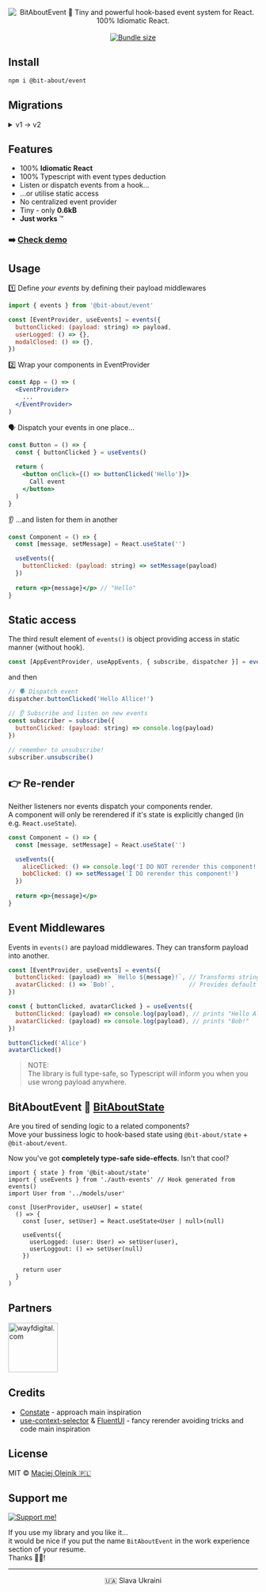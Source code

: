 <p align="center">
<img alt="BitAboutEvent 💫 Tiny and powerful hook-based event system for React. 100% Idiomatic React." src="https://user-images.githubusercontent.com/1496580/162749593-7b98f01b-8fed-4669-8617-a41b0fca004c.png" />
<br /><br />
<a href="https://www.npmjs.com/package/@bit-about/event"><img alt="" src="https://img.shields.io/npm/v/@bit-about/event.svg" /></a>
<a href="https://bundlephobia.com/package/@bit-about/event"><img alt="Bundle size" src="https://img.shields.io/bundlephobia/minzip/@bit-about/event?label=size" /></a>
<a href="https://codecov.io/gh/bit-about/event"><img alt="" src="https://img.shields.io/codecov/c/github/bit-about/event?token=ZBD02VKG6J" /></a>
</p>

## Install

```bash
npm i @bit-about/event
```

## Migrations
<details>
  <summary>v1 -> v2</summary>
  
  > Events dispatch approach has been changed. There is no longer a functions calling with their names in string.
  >
  > ✖️ old one:
  > ```jsx
  > const dispatch = useEvent()
  > dispatch('onBobPress', 'hello') 
  > ```
  > ✅ new one:
  > ```jsx
  > const { onBobPress } = useEvent()
  > onBobPress('hello')
  > ```
</details>



## Features

- 100% **Idiomatic React**
- 100% Typescript with event types deduction
- Listen or dispatch events from a hook...
- ...or utilise static access
- No centralized event provider
- Tiny - only **0.6kB**
- **Just works** ™

### ➡️ [Check demo](https://bit-about.github.io/event/)

## Usage

1️⃣ Define *your events* by defining their payload middlewares
```jsx
import { events } from '@bit-about/event'

const [EventProvider, useEvents] = events({
  buttonClicked: (payload: string) => payload,
  userLogged: () => {},
  modalClosed: () => {},
})
```

2️⃣ Wrap your components in EventProvider
```jsx
const App = () => (
  <EventProvider>
    ...
  </EventProvider>
)
```

🗣️ Dispatch your events in one place...

```jsx
const Button = () => {
  const { buttonClicked } = useEvents()
  
  return (
    <button onClick={() => buttonClicked('Hello')}>
      Call event
    </button>
  )
}
```

👂 ...and listen for them in another
```jsx
const Component = () => {
  const [message, setMessage] = React.useState('')

  useEvents({
    buttonClicked: (payload: string) => setMessage(payload)
  })
  
  return <p>{message}</p> // "Hello"
}
```

## Static access
The third result element of `events()` is object providing access in static manner (without hook). 

```jsx
const [AppEventProvider, useAppEvents, { subscribe, dispatcher }] = events(...)
```

and then
```jsx
// 🗣️ Dispatch event
dispatcher.buttonClicked('Hello Allice!')

// 👂 Subscribe and listen on new events
const subscriber = subscribe({
  buttonClicked: (payload: string) => console.log(payload)
})
  
// remember to unsubscribe!
subscriber.unsubscribe()
```

## 👉 Re-render
Neither listeners nor events dispatch your components render.<br />
A component will only be rerendered if it's state is explicitly changed (in e.g. `React.useState`).

```jsx
const Component = () => {
  const [message, setMessage] = React.useState('')

  useEvents({
    aliceClicked: () => console.log('I DO NOT rerender this component!'),
    bobClicked: () => setMessage('I DO rerender this component!')
  })
  
  return <p>{message}</p>
}
```

## Event Middlewares
Events in `events()` are payload middlewares. They can transform payload into another.

```jsx
const [EventProvider, useEvents] = events({
  buttonClicked: (payload) => `Hello ${message}!`, // Transforms string payload to another
  avatarClicked: () => `Bob!`,                     // Provides default payload
})

const { buttonClicked, avatarClicked } = useEvents({
  buttonClicked: (payload) => console.log(payload), // prints "Hello Alice!",
  avatarClicked: (payload) => console.log(payload), // prints "Bob!"
})

buttonClicked('Alice')
avatarClicked()
```

> NOTE: <br />
> The library is full type-safe, so Typescript will inform you when you use wrong payload anywhere.

## BitAboutEvent 💛 [BitAboutState](https://github.com/bit-about/state)
Are you tired of sending logic to a related components?<br />
Move your bussiness logic to hook-based state using `@bit-about/state` + `@bit-about/event`.<br />

Now you've got **completely type-safe side-effects**. Isn't that cool?

```tsx
import { state } from '@bit-about/state'
import { useEvents } from './auth-events' // Hook generated from events()
import User from '../models/user'

const [UserProvider, useUser] = state(
  () => {
    const [user, setUser] = React.useState<User | null>(null)
    
    useEvents({
      userLogged: (user: User) => setUser(user),
      userLoggout: () => setUser(null)
    })
    
    return user
  }
)
```

## Partners  
<a href="https://www.wayfdigital.com/"><img alt="wayfdigital.com" width="100" height="100" src="https://user-images.githubusercontent.com/1496580/161037415-0503f763-a60b-4d40-af9f-95d1304fa486.png"/></a>

## Credits
- [Constate](https://github.com/diegohaz/constate) - approach main inspiration
- [use-context-selector](https://github.com/dai-shi/use-context-selector) & [FluentUI](https://github.com/microsoft/fluentui) - fancy rerender avoiding tricks and code main inspiration

## License
MIT © [Maciej Olejnik 🇵🇱](https://github.com/macoley)

## Support me

<a href="https://github.com/sponsors/macoley"><img alt="Support me!" src="https://img.shields.io/badge/github.com-Support%20me!-green"/></a>

If you use my library and you like it...<br />
it would be nice if you put the name `BitAboutEvent` in the work experience section of your resume.<br />
Thanks 🙇🏻! 

---
<p align="center">🇺🇦 Slava Ukraini</p>
